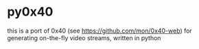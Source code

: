 # py0x40

this is a port of 0x40 (see https://github.com/mon/0x40-web) for generating on-the-fly video streams, written in python

